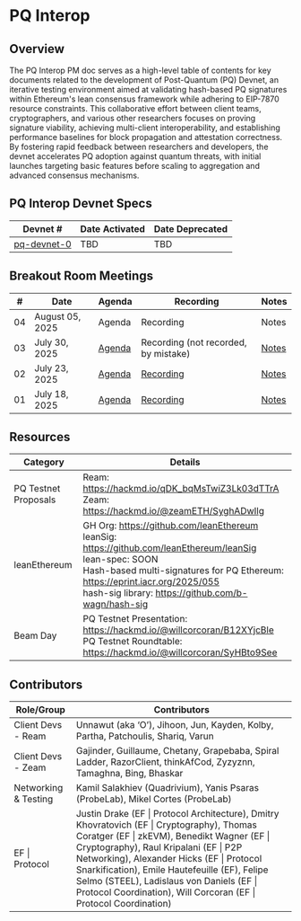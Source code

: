 # PQ Interop

## Overview
The PQ Interop PM doc serves as a high-level table of contents for key documents related to the development of Post-Quantum (PQ) Devnet, an iterative testing environment aimed at validating hash-based PQ signatures within Ethereum's lean consensus framework while adhering to EIP-7870 resource constraints. This collaborative effort between client teams, cryptographers, and various other researchers focuses on proving signature viability, achieving multi-client interoperability, and establishing performance baselines for block propagation and attestation correctness. By fostering rapid feedback between researchers and developers, the devnet accelerates PQ adoption against quantum threats, with initial launches targeting basic features before scaling to aggregation and advanced consensus mechanisms.


## PQ Interop Devnet Specs

| Devnet # | Date Activated | Date Deprecated |
| -- | -- | -- |
| [pq-devnet-0](https://github.com/leanEthereum/pm/pull/4) | TBD | TBD |


## Breakout Room Meetings

| # | Date | Agenda | Recording | Notes |
| -- | --| -- | -- | -- |
| 04 | August 05, 2025 | Agenda | Recording | Notes |
| 03 | July 30, 2025 | [Agenda](https://github.com/ethereum/pm/issues/1635) | Recording (not recorded, by mistake) | [Notes](meetings/meeting-03.md) |
| 02 | July 23, 2025 | [Agenda](https://github.com/ethereum/pm/issues/1632) | [Recording](https://youtu.be/yZBlCnXRIEY?si=xaEHakUfO5alg498) | [Notes](meetings/meeting-02.md) |
| 01 | July 18, 2025 | [Agenda](https://github.com/ethereum/pm/issues/1631) | [Recording](https://www.youtube.com/watch?v=AeCY-vabyuY) | [Notes](meetings/meeting-01.md) |

## Resources

| Category                  | Details |
|---------------------------|---------|
| PQ Testnet Proposals     | Ream: https://hackmd.io/qDK_bqMsTwiZ3Lk03dTTrA <br> Zeam: https://hackmd.io/@zeamETH/SyghADwIlg |
| leanEthereum             | GH Org: https://github.com/leanEthereum <br> leanSig: https://github.com/leanEthereum/leanSig <br> lean-spec: SOON <br> Hash-based multi-signatures for PQ Ethereum: https://eprint.iacr.org/2025/055 <br> hash-sig library: https://github.com/b-wagn/hash-sig |
| Beam Day                 | PQ Testnet Presentation: https://hackmd.io/@willcorcoran/B12XYjcBle <br> PQ Testnet Roundtable: https://hackmd.io/@willcorcoran/SyHBto9See |

## Contributors

| Role/Group               | Contributors |
|--------------------------|--------------|
| Client Devs - Ream      | Unnawut (aka ‘O’), Jihoon, Jun, Kayden, Kolby, Partha, Patchoulis, Shariq, Varun |
| Client Devs - Zeam      | Gajinder, Guillaume, Chetany, Grapebaba, Spiral Ladder, RazorClient, thinkAfCod, Zyzyznn, Tamaghna, Bing, Bhaskar |
| Networking & Testing    | Kamil Salakhiev (Quadrivium), Yanis Psaras (ProbeLab), Mikel Cortes (ProbeLab) |
| EF \| Protocol          | Justin Drake (EF \| Protocol Architecture), Dmitry Khovratovich (EF \| Cryptography), Thomas Coratger (EF \| zkEVM), Benedikt Wagner (EF \| Cryptography), Raul Kripalani (EF \| P2P Networking), Alexander Hicks (EF \| Protocol Snarkification), Emile Hautefeuille (EF), Felipe Selmo (STEEL),  Ladislaus von Daniels (EF \| Protocol Coordination), Will Corcoran (EF \| Protocol Coordination) |
